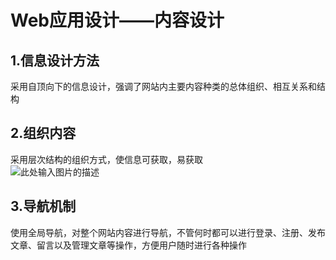 ﻿# Web应用设计——内容设计
## 1.信息设计方法

采用自顶向下的信息设计，强调了网站内主要内容种类的总体组织、相互关系和结构
## 2.组织内容

采用层次结构的组织方式，使信息可获取，易获取  
![此处输入图片的描述][1]
## 3.导航机制

使用全局导航，对整个网站内容进行导航，不管何时都可以进行登录、注册、发布文章、留言以及管理文章等操作，方便用户随时进行各种操作


  [1]: http://wx3.sinaimg.cn/mw690/006qSzibly1ft1rt8yv4jj30rw09k0su.jpg